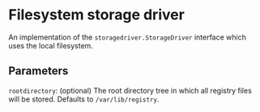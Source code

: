 <!--[metadata]>
+++
title = "Filesystem storage driver"
description = "Explains how to use the filesystem storage drivers"
keywords = ["registry, service, driver, images, storage,  filesystem"]
+++
<![end-metadata]-->


# Filesystem storage driver

An implementation of the `storagedriver.StorageDriver` interface which uses the local filesystem.

## Parameters

`rootdirectory`: (optional) The root directory tree in which all registry files will be stored. Defaults to `/var/lib/registry`.
